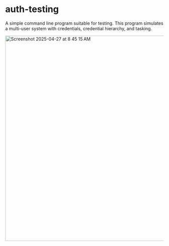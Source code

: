# auth-testing
A simple command line program suitable for testing. This program simulates a multi-user system with credentials, credential hierarchy, and tasking.

<img width="653" alt="Screenshot 2025-04-27 at 8 45 15 AM" src="https://github.com/user-attachments/assets/1ad7ee51-a731-45b1-a673-78dac0809b76" />
